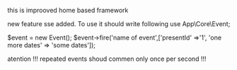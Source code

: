 this is improoved home based framework

new feature sse added. To use it should write following
use App\Core\Event;

$event = new Event();
$event->fire('name of event',['presentId' =>'1', 'one more dates' => 'some dates']);

atention !!! repeated events shoud commen only once per second !!!
        